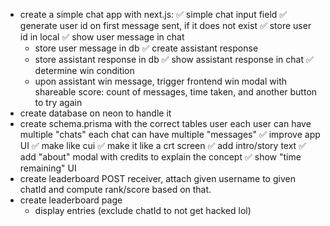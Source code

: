 * create a simple chat app with next.js:
  ✅ simple chat input field
  ✅ generate user id on first message sent, if it does not exist
  ✅ store user id in local
  ✅ show user message in chat
  * store user message in db
  ✅ create assistant response
  * store assistant response in db
  ✅ show assistant response in chat
  ✅ determine win condition
  * upon assistant win message, trigger frontend win modal with shareable score: count of messages, time taken, and another button to try again
* create database on neon to handle it
* create schema.prisma with the correct tables
    user
    each user can have multiple "chats"
    each chat can have multiple "messages"
✅ improve app UI
  ✅ make like cui
  ✅ make it like a crt screen
  ✅ add intro/story text
  ✅ add "about" modal with credits to explain the concept
✅ show "time remaining" UI
* create leaderboard POST receiver, attach given username to given chatId and compute rank/score based on that.
* create leaderboard page
  * display entries (exclude chatId to not get hacked lol)


